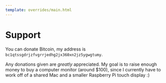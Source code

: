 ```yaml
---
template: overrides/main.html
---
```


# Support

You can donate Bitcoin, my address is `bc1qtssgdrjzfvgrrjedhg2jx360xn2jz5ygwgtumy`.

Any donations given are *greatly* appreciated. My goal is to raise enough money to buy a computer monitor (around $100), since I currently have to work off of a shared Mac and a smaller Raspberry Pi touch display :)